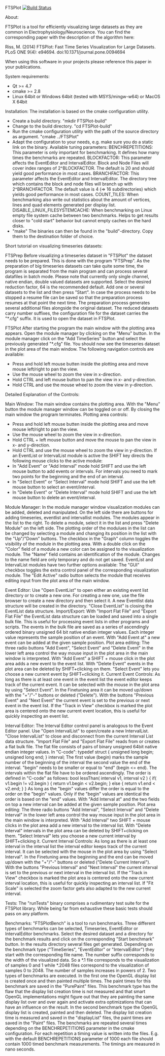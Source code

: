 FTSPlot
[![Build Status](https://travis-ci.org/MichaelRiss/FTSPlot.svg?branch=master)](https://travis-ci.org/MichaelRiss/FTSPlot)

About:

FTSPlot is a tool for efficiently visualizing large datasets as 
they are common in Electrophysiology/Neuroscience.
You can find the corresponding paper with the description of
the algorithm here: 

Riss, M. (2014) FTSPlot: Fast Time Series Visualization for Large Datasets.
PLoS ONE 9(4): e94694. doi:10.1371/journal.pone.0094694

When using this software in your projects please reference this 
paper in your publications.


System requirements:
- Qt >= 4.7
- cmake >= 2.8
- Linux 64bit or
  Windows 64bit (tested with MSYS/mingw-w64) or
  MacOS X 64bit

Installation:
The installation is based on the cmake configuration utility.

- Create a build directory.
  "mkdir FTSPlot-build"
- Change to the build directory.
  "cd FTSPlot-build" 
- Run the cmake configuration utility with the path of the
  source directory as argument.
  "cmake ../FTSPlot"
- Adapt the configuration to your needs, e.g. make sure you
  do a static link on the binary.
  Available tuning parameters:
  BENCHREPETITIONS: This parameter is only important for benchmarking.
                    It defines how many times the benchmarks are repeated.
  BLOCKFACTOR: This parameter affects the EventEditor and IntervalEditor.
               Block and Node Files will cover index ranges of 2^BLOCKFACTOR.
               The default is 20 and should yield good performance in most
               cases.
  BRANCHFACTOR: This parameter affects the EventEditor and IntervalEditor.
                The directory tree which contains the block and node files
                will branch up with 2^BRANCHFACTOR. 
                The default value is 4 (=> 16 subdirectories) 
		which yields good performance in most cases.
  COUNT_TILES: When benchmarking also write out statistics about the amount
               of vertices, lines and quad elements generated per display list.
  DISABLE_LINUX_FILESYSTEMCACHE: When benchmarking on Linux empty file system cache 
                                 between two benchmarks. Helps to get results closer to 
                                 "cold start" behavior but cannot empty caches on the
                                 hard disks.
- "make"
The binaries can then be found in the "build"-directory. Copy them
to the destination folder of choice.


Short tutorial on visualizing timeseries datasets:

FTSPrep
Before visualizing a timeseries dataset in "FTSPlot" the dataset needs to
be prepared. This is done with the program "FTSPrep". As the preparation 
of big timeseries datasets can take quite some time, the program is 
separated from the main program and can process several datafiles
in batch mode.
Please note that currently only single channel, native endian, 
double valued datasets are supported.
Select the desired reduction factor, 64 is the recommended default.
Add one or several datasets to the list and then press "Start".
In case the process needs to be stopped a resume file can be saved
so that the preparation process resumes at that point the next time.
The preparation process generates several additional files alongside the
original dataset. The reduced datasets carry number suffixes, the 
configuration file for the dataset carries the "*.cfg" suffix. It
is used to open the dataset in FTSPlot.


FTSPlot
After starting the program the main window with the plotting area appears. 
Open the module manager by clicking on the "Menu" button.
In the module manager click on the "Add TimeSeries" button and select
the previously generated "*.cfg" file.
You should now see the timeseries dataset in the plot area of the main 
window. The following navigation controls are available:
- Press and hold left mouse butten inside the plotting area and move mouse
  left/right to pan the view.
- Use the mouse wheel to zoom the view in x-direction.
- Hold CTRL and left mouse button to pan the view in x- and y-direction.
- Hold CTRL and use the mouse wheel to zoom the view in y-direction.



Detailed Explanation of the Controls:

Main Window:
The main window contains the plotting area. With the "Menu" button the 
module manager window can be toggled on or off. By closing the main
window the program terminates.
Plotting area controls:
- Press and hold left mouse butten inside the plotting area and move mouse
  left/right to pan the view.
- Use the mouse wheel to zoom the view in x-direction.
- Hold CTRL + left mouse button and move the mouse to pan the view in 
  x- and y-direction.
- Hold CTRL and use the mouse wheel to zoom the view in y-direction.
If an EventList or IntervalList module is active the SHIFT key directs the 
following mouse clicks to the active module:
- In "Add Event" or "Add Interval" mode hold SHIFT and use the left mouse
  button to add events or intervals. For intervals you need to mark two points
  for the beginning and the end of an interval.
- In "Select Event" or "Select Interval" mode hold SHIFT and use the left
  mouse button to select an event/interval.
- In "Delete Event" or "Delete Interval" mode hold SHIFT and use the left 
  mouse button to delete an event/interval.


Module Manager:
In the module manager window visualization modules can be added, deleted
and manipulated. 
On the left side there are buttons for adding timeseries, eventlist and 
intervallist modules.
The modules appear in the list to the right. To delete a module, select it
in the list and press "Delete Module" on the left side.
The plotting order of the modulues in the list can be changed by selecting
a module and changing its position in the list with the "Up"/"Down" buttons.
The checkbox in the "Graph" column toggles the visibility of the module in
the plotting area. 
With a double click on the "Color" field of a module a new color can be 
assigned to the visualization module.
The "Name" field contains an identification of the module. Changes
to the name field are only temporary and do not get saved.
EventList and IntervalList modules have two further options available:
The "GUI" checkbox toggles the extra control panel of the corresponding 
visualization module. The "Edit Active" radio button selects the module
that receives editing input from the plot area of the main window.


Event Editor:
Use "Open EventList" to open either an existing event list directory or 
to create a new one. For creating a new one, use the file browser to 
create a new directory and then select it. A new Eventlist data structure 
will be created in the directory.
"Close EventList" is closing the EventList data structure.
Import/Export:
With "Import Flat File" and "Export Flat File" the EventList data structure
can be loaded and saved into a single bulk file. This is useful for
processing event lists in other programs and scripts.
The events in the bulk file are saved as a series of ascendingly ordered 
binary unsigned 64 bit native endian integer values. Each integer value represents
the sample position of an event.
With "Add Event at" a new event can be added at the given sample position.
Plot area editing:
The three radio buttons "Add Event", "Select Event" and "Delete Event" 
in the lower left area control the way mouse input in the plot area in the
main window is interpreted. With "Add Event" a SHIFT + mouse click in the
plot area adds a new event to the event list. With "Delete Event" events in 
the plot area can be deleted by SHIFT+clicking on them. "Select Event" lets
you choose a new current event by SHIFT+clicking it.
Current Event Controls:
As long as there is at least one event in the event list the event editor 
keeps track of the current event. It can be selected with the mouse in the
plot area by using "Select Event".  In the Finetuning area it can be 
moved up/down with the "+"/"-" buttons or deleted ("Delete").
With the buttons "Previous Event" and "Next Event" the current event is
set to the previous or next event in the event list.
If the "Track in View" checkbox is marked the plot area is centered onto 
the new current event location, this is useful for quickly inspecting 
an event list.


Interval Editor:
The Interval Editor control panel is analogous to the Event Editor panel.
Use "Open IntervalList" to open/create a new IntervalList.
"Close IntervalList" to close and disconnect from the current Interval List
data structure.
"Import Flat File" and "Export Flat File" reads from or creates a flat bulk file.
The flat file consists of pairs of binary unsigned 64bit native endian integer
values. In "C-code":
typedef struct
{
    unsigned long begin;
    unsigned long end;
} interval;
The first value (begin) marks the sample number of the beginning of the interval
the second value the end of the interval. "begin" needs to be smaller or equal 
to "end" (begin <= end).
The intervals within the flat file have to be ordered ascendingly. The order is 
defined in "C-code" as follows:
bool lessThan( interval v1, interval v2 )
{
    if( v1.begin != v2.begin )
    {
      return v1.begin < v2.begin;
    }
    else
    {
      return v1.end < v2.end;
    }
}
As long as the "begin" values differ the order is equal to the order on the 
"begin" values. Only if the "begin" values are identical the order is based on the
"end" values.
With "Add Interval at" and the two fields on top a new interval can be added at 
the given sample position.
Plot area editing:
The three radio buttons "Add Interval", "Select Interval" and "Delete Interval" 
in the lower left area control the way mouse input in the plot area in the
main window is interpreted. With "Add Interval" two SHIFT + mouse clicks in the
plot area add a new interval to the interval list. With "Delete Interval" intervals in 
the plot area can be deleted by SHIFT+clicking on them. "Select Interval" lets
you choose a new current interval by SHIFT+clicking it.
Current Interval Controls:
As long as there is at least one interval in the interval list the interval editor 
keeps track of the current interval. It can be selected with the mouse in the
plot area by using "Select Interval". In the Finetuning area the beginning and the end 
can be moved up/down with the "+"/"-" buttons or deleted ("Delete Current Interval").
With the buttons "Previous Interval" and "Next Interval" the current interval is
set to the previous or next interval in the interval list.
If the "Track in View" checkbox is marked the plot area is centered onto 
the new current interval location, this is useful for quickly inspecting 
an interval list. If "Fit Scale" is selected the zoom factor gets also adapted to
the new current interval.


Tests:
The "runTests" binary comprises a rudimentary test suite for the FTSPlot library.
While being far from exhaustive these basic tests should pass on any platform.


Benchmarks:
"FTSPlotBench" is a tool to run benchmarks. Three different types of benchmarks 
can be selected, Timeseries, EventEditor or IntervalEditor benchmarks.
Select the desired dataset and a directory for the benchmark results and 
click on the corresponding "Start benchmark" button.
In the results directory several files get generated. Depending on the benchmark
type ("TimeSeries", "EventEditor" or "IntervalEditor") they start with the corresponding
file name. 
The number suffix corresponds to the width of the visualized data. So a *.1 file
corresponds to the visualization of samples 0 and 1 while *.2048 files
correspond to the visualization of samples 0 to 2048. The number of samples increases in
powers of 2.
Two types of benchmarks are executed.
In the first one the OpenGL display list is created once and then painted multiple 
times. The paint times for this benchmark are saved in the "PurePaint" files.
This benchmark type has the flaw that the display list creation time is not measured and 
that smart OpenGL implementations might figure out that they are painting the same
display list over and over again and activate extra optimizations that can have an
influence on the result.
In the second benchmark type the OpenGL display list is created, painted and then 
deleted. The display list creation time is measured and saved in the "displayList" files, 
the paint times are saved in the "Paint" files.
The benchmarks are repeated several times depending on the BENCHREPETITIONS parameter
in the cmake configuration. For each repetition a timing value is written into the files.
E.g. with the default BENCHREPETITIONS parameter of 1000 each file should contain 1000
timed benchmark measurements. The timings are measured in nano seconds.
